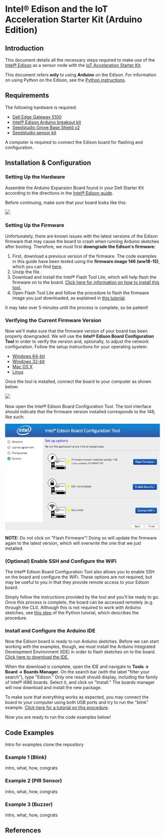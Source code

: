 # Intel® Edison and the IoT Acceleration Starter Kit (Arduino Edition)

## Introduction

This document details all the necessary steps required to make use of the
[Intel® Edison](http://www.intel.com/content/www/us/en/do-it-yourself/edison.html) as a sensor node with the [IoT Acceleration Starter
Kit](http://www.iot-starterkit.de/). 

This document refers **only** to using **Arduino** on the Edison. For
information on using Python on the Edison, see the [Python
instructions](https://github.com/relayr/edison/tree/master/python).

## Requirements

The following hardware is required:

 * [Dell Edge Gateway 5100]()
 * [Intel® Edison Arduino breakout kit]()
 * [Seedstudio Grove Base Shield v2](http://wiki.seeedstudio.com/wiki/Grove_-_Base_shield_v2)
 * [Seedstudio sensor kit]()

A computer is required to connect the Edison board for flashing and configuration.

## Installation & Configuration

### Setting Up the Hardware

Assemble the Arduino Expansion Board found in your Dell Starter Kit according
to the directions in the [Intel® Edison guide](https://software.intel.com/en-us/node/628221).

Before continuing, make sure that your board looks like this:

![](https://software.intel.com/sites/default/files/did_feeds_images/ede08869-dd67-4ac5-a530-3078328837d4/ede08869-dd67-4ac5-a530-3078328837d4-imageId=850cc2a6-6c4d-4181-bd77-098bb6ec97f8.jpg)

### Setting Up the Firmware 

Unfortunately, there are known issues with the latest versions of the
Edison firmware that may cause the board to crash when running Arduino
sketches after booting. Therefore, we must first **downgrade the Edison's
firmware:**

1.  First, download a previous version of the firmware. The code examples in this guide have been tested using the **firmware image 146 (ww18-15)**, which you can find [here](https://downloadmirror.intel.com/24910/eng/edison-image-ww18-15.zip).
2.  Unzip the file. 
3.  Download and install the Intel® Flash Tool Lite, which will help flash the firmware on to the board. [Click here for information on how to install this tool.](https://software.intel.com/en-us/using-flash-tool-lite)
4.  Open Flash Tool Lite and follow the procedure to flash the firmware image you just downloaded, as explained in [this tutorial](https://software.intel.com/en-us/flashing-firmware-with-flash-tool-lite).

It may take over 5 minutes until the process is complete, so be patient!

### Verifying the Current Firmware Version

Now we'll make sure that the firmware version of your board has been properly
downgraded. We will use the **Intel® Edison Board Configuration Tool** in
order to verify the version and, optionally, to adjust the network
configuration. Follow the setup instructions for your operating
system:

-  [Windows 64-bit](https://software.intel.com/en-us/get-started-edison-windows-step2)
-  [Windows 32-bit](https://software.intel.com/en-us/get-started-edison-windows-32-step2)
-  [Mac OS X](https://software.intel.com/en-us/get-started-edison-osx-step2)
-  [Linux](https://software.intel.com/en-us/get-started-edison-linux-step2)

Once the tool is installed, connect the board to your computer as shown below:
	
![](https://software.intel.com/sites/default/files/did_feeds_images/ede08869-dd67-4ac5-a530-3078328837d4/ede08869-dd67-4ac5-a530-3078328837d4-imageId=af5fd740-016c-4634-b944-4226600c31b8.jpg)

Now open the Intel® Edison Board Configuration Tool. The tool interface should
indicate that the firmware version installed corresponds to the 146, like
such:

![](./assets/edison_arduino_config_tool_fw_verification.png)

**NOTE:** Do not click on "Flash Firmware"! Doing so will update the firmware
again to the latest version, which will overwrite the one that we just
installed.

### (Optional) Enable SSH and Configure the WiFi

The Intel® Edison Board Configuration Tool also allows you to enable SSH on
the board and configure the WiFi. These options are not required, but may be
useful to you in that they provide remote access to your Edison board.

Simply follow the instructions provided by the tool and you'll be ready to go.
Once this process is complete, the board can be accessed remotely (e.g. through the
CLI). Although this is not required to work with Arduino sketches, see [this
step](https://github.com/relayr/edison/tree/master/python#connecting-your-personal-computer-with-the-intel-edison) of the Python tutorial, which
describes the procedure.

### Install and Configure the Arduino IDE

Now the Edison board is ready to run Arduino sketches. Before we can start
working with the examples, though, we must install the Arduino Integrated
Development Environment (IDE) in order to flash sketches on to the board.
[Click here to download the IDE.](https://www.arduino.cc/en/Main/Software)

When the download is complete, open the IDE and navigate to **Tools → Board →
Boards Manager**. On the search bar (with the label "filter your search"),
type "Edison." Only one result should display, including the family of Intel®
i686 boards. Select it, and click on "Install." The boards manager will now
download and install the new package.

To make sure that everything works as expected, you may connect the board to
your computer using both USB ports and try to run the "blink" example. [Click
here for a tutorial on this
procedure](https://www.arduino.cc/en/Guide/IntelEdison#toc3).

Now you are ready to run the code examples below!

## Code Examples

Intro for examples clone the repository

### Example 1 (Blink)

intro, what, how, congrats

### Example 2 (PIR Sensor)

intro, what, how, congrats

### Example 3 (Buzzer)

intro, what, how, congrats

## References